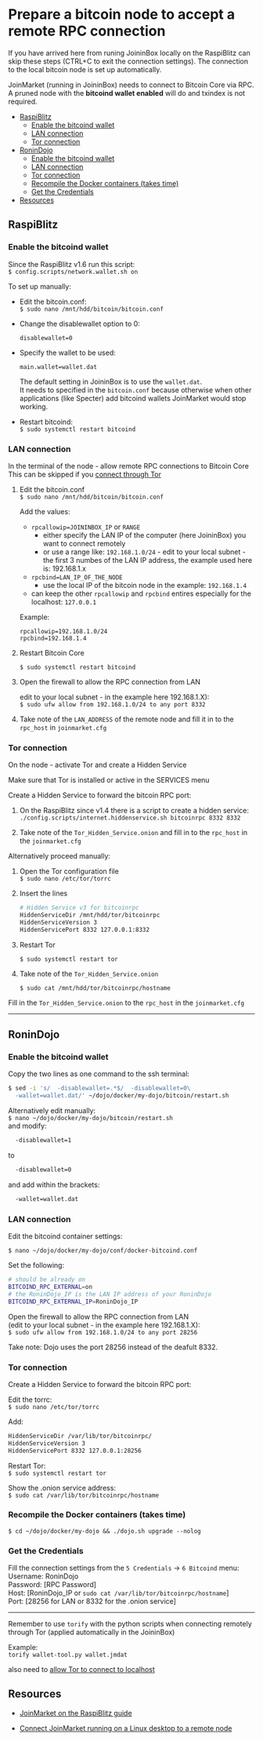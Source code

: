 <!-- omit in toc -->
# Prepare a bitcoin node to accept a remote RPC connection

If you have arrived here from runing JoininBox locally on the RaspiBlitz can skip these steps (CTRL+C to exit the connection settings). The connection to the local bitcoin node is set up automatically.

JoinMarket (running in JoininBox) needs to connect to Bitcoin Core via RPC.  
A pruned node with the **bitcoind wallet enabled** will do and txindex is not required.  
- [RaspiBlitz](#raspiblitz)
  - [Enable the bitcoind wallet](#enable-the-bitcoind-wallet)
  - [LAN connection](#lan-connection)
  - [Tor connection](#tor-connection)
- [RoninDojo](#ronindojo)
  - [Enable the bitcoind wallet](#enable-the-bitcoind-wallet-1)
  - [LAN connection](#lan-connection-1)
  - [Tor connection](#tor-connection-1)
  - [Recompile the Docker containers (takes time)](#recompile-the-docker-containers-takes-time)
  - [Get the Credentials](#get-the-credentials)
- [Resources](#resources)
## RaspiBlitz

### Enable the bitcoind wallet 
Since the RaspiBlitz v1.6 run this script:  
`$ config.scripts/network.wallet.sh on`

To set up manually:

* Edit the bitcoin.conf:  
`$ sudo nano /mnt/hdd/bitcoin/bitcoin.conf`
    
* Change the disablewallet option to 0:
    ```
    disablewallet=0
    ```
* Specify the wallet to be used:
    ```
    main.wallet=wallet.dat
    ```
    The default setting in JoininBox is to use the `wallet.dat`.   
    It needs to specified in the `bitcoin.conf` because otherwise when other applications (like Specter) add bitcoind wallets JoinMarket would stop working.

* Restart bitcoind:  
`$ sudo systemctl restart bitcoind`
### LAN connection

In the terminal of the node - allow remote RPC connections to Bitcoin Core  
This can be skipped if you [connect through Tor](#tor-connection)

1) Edit the bitcoin.conf  
    `$ sudo nano /mnt/hdd/bitcoin/bitcoin.conf`

    Add the values:  
    * `rpcallowip=JOININBOX_IP` or `RANGE` 
      * either specify the LAN IP of the computer (here JoininBox) you want to connect remotely
      * or use a range like: `192.168.1.0/24` - edit to your local subnet - the first 3 numbes of the LAN IP address, the example used here is: 192.168.1.x  
    * `rpcbind=LAN_IP_OF_THE_NODE` 
      * use the local IP of the bitcoin node in the example: `192.168.1.4`
    * can keep the other `rpcallowip` and `rpcbind` entires especially for the localhost: `127.0.0.1`

    Example: 
    ```
    rpcallowip=192.168.1.0/24
    rpcbind=192.168.1.4
    ```
2) Restart Bitcoin Core   
   
    `$ sudo systemctl restart bitcoind`

3) Open the firewall to allow the RPC connection from LAN  
   
    edit to your local subnet - in the example here 192.168.1.X):  
    `$ sudo ufw allow from 192.168.1.0/24 to any port 8332`

4) Take note of the `LAN_ADDRESS` of the remote node and fill it in to the `rpc_host` in `joinmarket.cfg`

### Tor connection

On the node - activate Tor and create a Hidden Service

Make sure that Tor is installed or active in the SERVICES menu

Create a Hidden Service to forward the bitcoin RPC port:

1) On the RaspiBlitz since v1.4 there is a script to create a hidden service:  
    `./config.scripts/internet.hiddenservice.sh bitcoinrpc 8332 8332`  

2) Take note of the `Tor_Hidden_Service.onion` and fill in to the `rpc_host` in the `joinmarket.cfg`

Alternatively proceed manually: 

1) Open the Tor configuration file  
    `$ sudo nano /etc/tor/torrc`

2) Insert the lines  
    ```bash
    # Hidden Service v3 for bitcoinrpc
    HiddenServiceDir /mnt/hdd/tor/bitcoinrpc
    HiddenServiceVersion 3
    HiddenServicePort 8332 127.0.0.1:8332
    ```
3) Restart Tor  
   
    `$ sudo systemctl restart tor` 

4) Take note of the `Tor_Hidden_Service.onion`  
   
    `$ sudo cat /mnt/hdd/tor/bitcoinrpc/hostname`

Fill in the `Tor_Hidden_Service.onion` to the `rpc_host` in the `joinmarket.cfg`

---
## RoninDojo

### Enable the bitcoind wallet 
Copy the two lines as one command to the ssh terminal:
```bash
$ sed -i 's/  -disablewallet=.*$/  -disablewallet=0\
  -wallet=wallet.dat/' ~/dojo/docker/my-dojo/bitcoin/restart.sh
```

Alternatively edit manually:  
`$ nano ~/dojo/docker/my-dojo/bitcoin/restart.sh`  
and modify:
```bash
  -disablewallet=1
```
to
```bash
  -disablewallet=0
```

and add within the brackets:
```bash
  -wallet=wallet.dat
```

### LAN connection

Edit the bitcoind container settings: 

`$ nano ~/dojo/docker/my-dojo/conf/docker-bitcoind.conf`

Set the following: 
```bash
# should be already on
BITCOIND_RPC_EXTERNAL=on   
# the RoninDojo_IP is the LAN IP address of your RoninDojo
BITCOIND_RPC_EXTERNAL_IP=RoninDojo_IP
```

Open the firewall to allow the RPC connection from LAN  
(edit to your local subnet - in the example here 192.168.1.X):  
`$ sudo ufw allow from 192.168.1.0/24 to any port 28256`

Take note: Dojo uses the port 28256 instead of the deafult 8332.

### Tor connection
Create a Hidden Service to forward the bitcoin RPC port:

Edit the torrc:  
`$ sudo nano /etc/tor/torrc`  

Add:
```bash
HiddenServiceDir /var/lib/tor/bitcoinrpc/
HiddenServiceVersion 3
HiddenServicePort 8332 127.0.0.1:28256
```
Restart Tor:  
`$ sudo systemctl restart tor`

Show the .onion service address:  
`$ sudo cat /var/lib/tor/bitcoinrpc/hostname`


### Recompile the Docker containers (takes time)

`$ cd ~/dojo/docker/my-dojo && ./dojo.sh upgrade --nolog`

### Get the Credentials
Fill the connection settings from the `5 Credentials` -> `6 Bitcoind` menu:  
Username: RoninDojo  
Password: [RPC Password]  
Host: [RoninDojo_IP or `sudo cat /var/lib/tor/bitcoinrpc/hostname`]  
Port: [28256 for LAN or 8332 for the .onion service] 

---
Remember to use `torify` with the python scripts when connecting remotely through Tor (applied automatically in the JoininBox)

Example:  
`torify wallet-tool.py wallet.jmdat`

also need to [allow Tor to connect to localhost](FAQ.md#allow-tor-to-connect-to-localhost)
## Resources

* [JoinMarket on the RaspiBlitz guide](https://github.com/openoms/bitcoin-tutorials/blob/master/joinmarket/README.md)

* [Connect JoinMarket running on a Linux desktop to a remote node](https://github.com/openoms/bitcoin-tutorials/blob/master/joinmarket/joinmarket_desktop_to_blitz.md)
